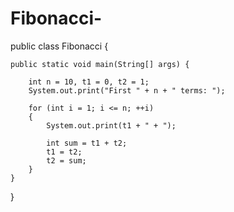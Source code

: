 # Fibonacci-
public class Fibonacci {

    public static void main(String[] args) {

        int n = 10, t1 = 0, t2 = 1;
        System.out.print("First " + n + " terms: ");

        for (int i = 1; i <= n; ++i)
        {
            System.out.print(t1 + " + ");

            int sum = t1 + t2;
            t1 = t2;
            t2 = sum;
        }
    }
}
